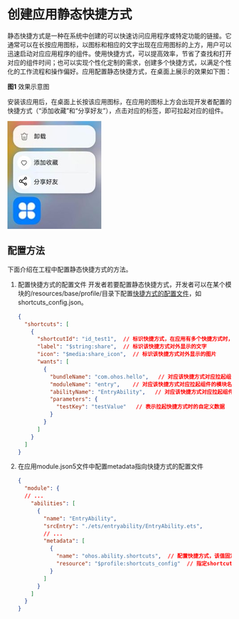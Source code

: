 # 创建应用静态快捷方式

静态快捷方式是一种在系统中创建的可以快速访问应用程序或特定功能的链接。它通常可以在长按应用图标，以图标和相应的文字出现在应用图标的上方，用户可以迅速启动对应应用程序的组件。使用快捷方式，可以提高效率，节省了查找和打开对应的组件时间；也可以实现个性化定制的需求，创建多个快捷方式，以满足个性化的工作流程和操作偏好。应用配置静态快捷方式，在桌面上展示的效果如下图：

**图1** 效果示意图<br>

安装该应用后，在桌面上长按该应用图标，在应用的图标上方会出现开发者配置的快捷方式（“添加收藏”和“分享好友”），点击对应的标签，即可拉起对应的组件。

<img src="figures/shortcut_display.jpg"/>



## 配置方法

下面介绍在工程中配置静态快捷方式的方法。

1. 配置快捷方式的配置文件
    开发者若要配置静态快捷方式，开发者可以在某个模块的/resources/base/profile/目录下配置[快捷方式的配置文件](module-configuration-file.md#shortcuts标签)，如shortcuts_config.json。

    ```json
    {
      "shortcuts": [
        {
          "shortcutId": "id_test1",  // 标识快捷方式，在应用有多个快捷方式时，该字段可作为快捷方式的唯一标识符
          "label": "$string:share",  // 标识该快捷方式对外显示的文字
          "icon": "$media:share_icon",  // 标识该快捷方式对外显示的图片
          "wants": [
            {
              "bundleName": "com.ohos.hello",   // 对应该快捷方式对应拉起组件的包名
              "moduleName": "entry",    // 对应该快捷方式对应拉起组件的模块名
              "abilityName": "EntryAbility",   // 对应该快捷方式对应拉起组件的组件名
              "parameters": {
                "testKey": "testValue"   // 表示拉起快捷方式时的自定义数据
              }
            }
          ]
        }
      ]
    }
    ```

2. 在应用module.json5文件中配置metadata指向快捷方式的配置文件

    ```json
    {
      "module": {
      // ...
        "abilities": [
          {
            "name": "EntryAbility",
            "srcEntry": "./ets/entryability/EntryAbility.ets",
            // ...
            "metadata": [
              {
                "name": "ohos.ability.shortcuts",  // 配置快捷方式，该值固定为ohos.ability.shortcuts
                "resource": "$profile:shortcuts_config"  // 指定shortcuts信息的资源位置
              }
            ]
          }
        ]
      }
    }
    ```